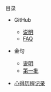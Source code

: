 
目录

- GitHub
    - [说明](github/readme.md)
    - [FAQ](github/FAQ.md)
- 金句
    - [说明](金句/README.md)
    - [第一批](第一批.md)

- [心得历程记录](心得历程记录.md)

